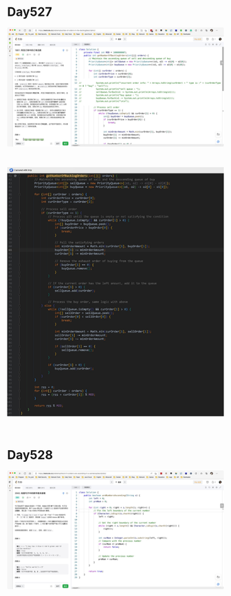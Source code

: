 # Day527

![day527-01](assets/day527-01.png)

&nbsp;

![day527-02](assets/day527-02.png)

&nbsp;

# Day528

![day528](assets/day528.png)

